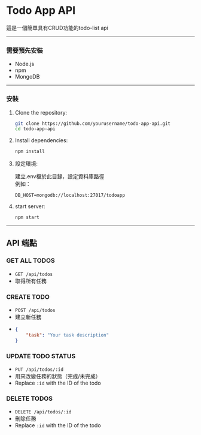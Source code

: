 # Todo App API

這是一個簡單具有CRUD功能的todo-list api

* * *

### 需要預先安裝
 - Node.js
 - npm
 - MongoDB

* * *

### 安裝
1. Clone the repository:

   ```bash
   git clone https://github.com/yourusername/todo-app-api.git
   cd todo-app-api
2. Install dependencies:

    ```bash
    npm install
3. 設定環境:

    建立.env檔於此目錄，設定資料庫路徑  
    例如：
   ```env
   DB_HOST=mongodb://localhost:27017/todoapp
4. start server:

    ```bash
    npm start
* * *
## API 端點

### GET ALL TODOS
* `GET /api/todos`
* 取得所有任務

### CREATE TODO
* `POST /api/todos`
* 建立新任務
*   
    ```json
    {
        "task": "Your task description"
    }

### UPDATE TODO STATUS
* `PUT /api/todos/:id`
* 用來改變任務的狀態（完成/未完成）
* Replace `:id` with the ID of the todo

### DELETE TODOS
* `DELETE /api/todos/:id`
* 刪除任務
* Replace `:id` with the ID of the todo
